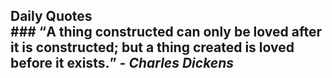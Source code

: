 ## Daily Quotes <br> ### <q>A thing constructed can only be loved after it is constructed; but a thing created is loved before it exists.</q> - <em>Charles Dickens</em>